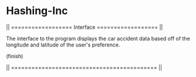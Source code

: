# Hashing-Inc


|| ================== Interface ================== ||

The interface to the program displays the car accident 
data based off of the longitude and latitude of the 
user's preference.

(finish)

|| =========================================== ||


